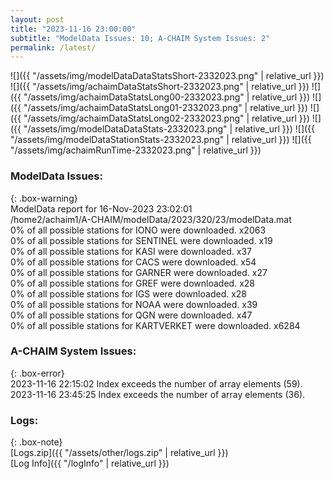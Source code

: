 ```yaml
---
layout: post
title: "2023-11-16 23:00:00"
subtitle: "ModelData Issues: 10; A-CHAIM System Issues: 2"
permalink: /latest/
---
```


![]({{ "/assets/img/modelDataDataStatsShort-2332023.png" | relative_url }})
![]({{ "/assets/img/achaimDataStatsShort-2332023.png" | relative_url }})
![]({{ "/assets/img/achaimDataStatsLong00-2332023.png" | relative_url }})
![]({{ "/assets/img/achaimDataStatsLong01-2332023.png" | relative_url }})
![]({{ "/assets/img/achaimDataStatsLong02-2332023.png" | relative_url }})
![]({{ "/assets/img/modelDataDataStats-2332023.png" | relative_url }})
![]({{ "/assets/img/modelDataStationStats-2332023.png" | relative_url }})
![]({{ "/assets/img/achaimRunTime-2332023.png" | relative_url }})


### ModelData Issues:  
  
{: .box-warning}  
 ModelData report for 16-Nov-2023 23:02:01   
 /home2/achaim1/A-CHAIM/modelData/2023/320/23/modelData.mat   
 0% of all possible stations for IONO were downloaded. x2063   
 0% of all possible stations for SENTINEL were downloaded. x19   
 0% of all possible stations for KASI were downloaded. x37   
 0% of all possible stations for CACS were downloaded. x54   
 0% of all possible stations for GARNER were downloaded. x27   
 0% of all possible stations for GREF were downloaded. x28   
 0% of all possible stations for IGS were downloaded. x28   
 0% of all possible stations for NOAA were downloaded. x39   
 0% of all possible stations for QGN were downloaded. x47   
 0% of all possible stations for KARTVERKET were downloaded. x6284   
  
### A-CHAIM System Issues:  
  
{: .box-error}  
2023-11-16 22:15:02 Index exceeds the number of array elements (59).  
2023-11-16 23:45:25 Index exceeds the number of array elements (36).  

### Logs:  
  
{: .box-note}  
[Logs.zip]({{ "/assets/other/logs.zip" | relative_url }})  
[Log Info]({{ "/logInfo" | relative_url }})  
